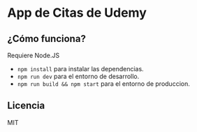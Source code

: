 # App de Citas de Udemy



## ¿Cómo funciona?

Requiere Node.JS

* `npm install` para instalar las dependencias.
* `npm run dev` para el entorno de desarrollo.
* `npm run build && npm start` para el entorno de produccion.

## Licencia

MIT